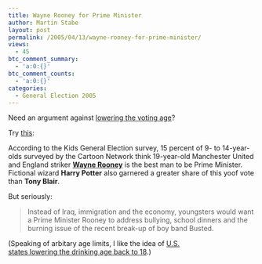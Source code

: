 ```yaml
---
title: Wayne Rooney for Prime Minister
author: Martin Stabe
layout: post
permalink: /2005/04/13/wayne-rooney-for-prime-minister/
views:
  - 45
btc_comment_summary:
  - 'a:0:{}'
btc_comment_counts:
  - 'a:0:{}'
categories:
  - General Election 2005
---
```

Need an argument against [lowering the voting age][1]?

Try [this][2]:

According to the Kids General Election survey, 15 percent of 9- to 14-year-olds surveyed by the Cartoon Network think 19-year-old Manchester United and England striker **[Wayne Rooney][3]** is the best man to be Prime Minister. Fictional wizard **Harry Potter** also garnered a greater share of this yoof vote than **Tony Blair**.

But seriously:

> Instead of Iraq, immigration and the economy, youngsters would want a Prime Minister Rooney to address bullying, school dinners and the burning issue of the recent break-up of boy band Busted. 

(Speaking of arbitary age limits, I like the idea of [U.S.  
states lowering the drinking age back to 18][4].)

 [1]: http://www.votesat16.org.uk/
 [2]: http://www.reuters.co.uk/newsArticle.jhtml?type=topNews&storyID=707268&section=news&src=rss/uk/topNews
 [3]: http://en.wikipedia.org/wiki/Wayne_Rooney
 [4]: http://talkleft.com/new_archives/010346.html